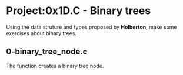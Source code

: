 # Project:0x1D.C - Binary trees

Using the data struture and types proposed by **Holberton**, make some exercises about binary trees.

## 0-binary_tree_node.c

The function creates a binary tree node.
